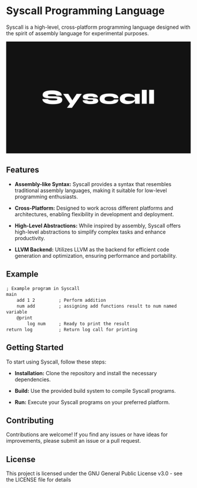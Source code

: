 # Syscall Programming Language

Syscall is a high-level, cross-platform programming language designed with the spirit of assembly language for experimental purposes.

![Syscall Logo](images/Syscall.svg)

## Features

- **Assembly-like Syntax:** Syscall provides a syntax that resembles traditional assembly languages, making it suitable for low-level programming enthusiasts.
  
- **Cross-Platform:** Designed to work across different platforms and architectures, enabling flexibility in development and deployment.
  
- **High-Level Abstractions:** While inspired by assembly, Syscall offers high-level abstractions to simplify complex tasks and enhance productivity.
  
- **LLVM Backend:** Utilizes LLVM as the backend for efficient code generation and optimization, ensuring performance and portability.

## Example
```assembly
; Example program in Syscall
main
    add 1 2         ; Perform addition
    num add         ; assigning add functions result to num named variable
    @print
        log num     ; Ready to print the result
return log          ; Return log call for printing
```
## Getting Started
To start using Syscall, follow these steps:

- **Installation:** Clone the repository and install the necessary dependencies.

- **Build:** Use the provided build system to compile Syscall programs.

- **Run:** Execute your Syscall programs on your preferred platform.

## Contributing
Contributions are welcome! If you find any issues or have ideas for improvements, please submit an issue or a pull request.

## License
This project is licensed under the GNU General Public License v3.0 - see the LICENSE file for details